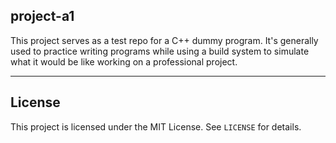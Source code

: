 ## project-a1
This project serves as a test repo for a C++ dummy program. It's generally used to practice writing programs while using a build system to simulate what it would be like working on a professional project.
___
## License

This project is licensed under the MIT License. See `LICENSE` for details.
